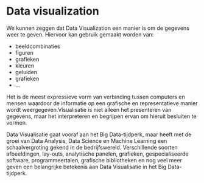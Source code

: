 # Data visualization

We kunnen zeggen dat Data Visualization een manier is om de gegevens weer te geven. Hiervoor kan gebruik gemaakt worden van:
- beeldcombinaties
- figuren
- grafieken
- kleuren
- geluiden
- grafieken
- ...

Het is de meest expressieve vorm van verbinding tussen computers en mensen waardoor de informatie op een grafische en representatieve manier wordt weergegeven.Visualisatie is niet alleen het presenteren van gegevens, maar het interpreteren en begrijpen ervan om hieruit besluiten te vormen.

Data Visualisatie gaat vooraf aan het Big Data-tijdperk, maar heeft met de groei van Data Analysis, Data Science en Machine Learning een schaalvergroting gekend in de bedrijfswereld. Verschillende soorten afbeeldingen, lay-outs, analytische panelen, grafieken, gespecialiseerde software, programmeertalen, grafische bibliotheken en nog veel meer geven een belangrijke betekenis aan Data Visualisatie in het Big Data-tijdperk.
